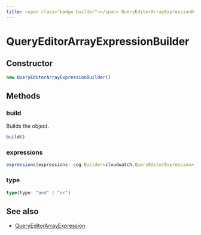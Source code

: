 ```yaml
---
title: <span class="badge builder"></span> QueryEditorArrayExpressionBuilder
---
```

# <span class="badge builder"></span> QueryEditorArrayExpressionBuilder

## Constructor

```typescript
new QueryEditorArrayExpressionBuilder()
```
## Methods

### <span class="badge object-method"></span> build

Builds the object.

```typescript
build()
```

### <span class="badge object-method"></span> expressions

```typescript
expressions(expressions: cog.Builder<cloudwatch.QueryEditorExpression>[])
```

### <span class="badge object-method"></span> type

```typescript
type(type: "and" | "or")
```

## See also

 * <span class="badge object-type-interface"></span> [QueryEditorArrayExpression](./object-QueryEditorArrayExpression.md)
